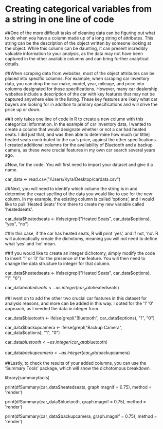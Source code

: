 # Creating categorical variables from a string in one line of code

##One of the more difficult tasks of cleaning data can be figuring out what to do when you have a column made up of a long string of attributes. This string can be the description of the object written by someone looking at the object. While this column can be daunting, it can present incredibly valuable information to your analysis, as the data may not have been captured in the other available columns and can bring further analytical details.

##When scraping data from websites, most of the object attributes can be placed into specific columns. For example, when scraping car inventory data, you can drop the car make, model, year, mileage, and price into columns designated for those specifications. However, many car dealership websites include a description of the car with key features that may not be captured anywhere else in the listing. These key features are likely what car buyers are looking for in addition to primary specifications and will drive the price up or down.  

##It only takes one line of code in R to create a new column with this categorical information. In the example of car inventory data, I wanted to create a column that would designate whether or not a car had heated seats. I did just that, and was then able to determine how much (or little) heated seats contributed to the car’s price, against the other specifications. I created additional columns for the availability of Bluetooth and a backup camera, as these were crucial features in my own car search several years ago. 

#Now, for the code. You will first need to import your dataset and give it a name. 

car_data <- read.csv("/Users/Kyra/Desktop/cardata.csv")

##Next, you will need to identify which column the string is in and determine the exact spelling of the data you would like to use for the new column. In my example, the existing column is called ‘options’, and I would like to pull ‘Heated Seats’ from there to create my new variable called ‘heatedseats’. 

car_data$heatedseats <- ifelse(grepl("Heated Seats", car_data$options), "yes", "no")

##In this case, if the car has heated seats, R will print ‘yes’, and if not, ‘no’. R will automatically create the dichotomy, meaning you will not need to define what ‘yes’ and ‘no’ mean. 

##If you would like to create an integer dichotomy, simply modify the code to insert ‘1’ or ‘0’ for the presence of the feature. You will then need to change the data structure to integer for that column. 

car_data$heatedseats <- ifelse(grepl("Heated Seats", car_data$options), "1", "0")

car_data$heatedseats <- as.integer(car_data$heatedseats)

##I went on to add the other two crucial car features in this dataset for analysis reasons, and more can be added in this way. I opted for the ‘1’ ‘0’ approach, as I needed the data in integer form. 

car_data$bluetooth <- ifelse(grepl("Bluetooth", car_data$options), "1", "0")

car_data$backupcamera <- ifelse(grepl("Backup Camera", car_data$options), "1", "0")

car_data$bluetooth <- as.integer(car_data$bluetooth)

car_data$backupcamera <- as.integer(car_data$backupcamera)

##Lastly, to check the results of your added columns, you can use the ‘Summary Tools’ package, which will show the dichotomous breakdown.

library(summarytools)

print(dfSummary(car_data$heatedseats, graph.magnif = 0.75), method = 'render')

print(dfSummary(car_data$bluetooth, graph.magnif = 0.75), method = 'render')



print(dfSummary(car_data$backupcamera, graph.magnif = 0.75), method = 'render')
